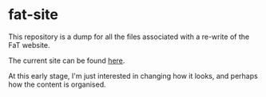 # fat-site

This repository is a dump for all the files associated with a re-write of the FaT website.

The current site can be found [here](www.firstandthird.org).

At this early stage, I'm just interested in changing how it looks, and perhaps how the content is organised.
